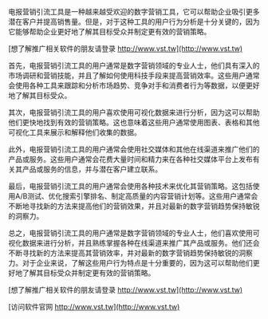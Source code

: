 电报营销引流工具是一种越来越受欢迎的数字营销工具，它可以帮助企业吸引更多潜在客户并提高销售量。但是，对于这种工具的用户行为分析是十分关键的，因为它能够帮助企业更好地了解其目标受众并制定更有效的营销策略。

[想了解推广相关软件的朋友请登录 http://www.vst.tw](http://www.vst.tw)

首先，电报营销引流工具的用户通常是数字营销领域的专业人士，他们具有深入的市场调研和营销技能，并且了解如何使用科技手段来提高营销效率。这些用户通常会使用各种工具来跟踪和分析市场趋势、竞争对手和消费者行为等数据，以便更好地了解其目标受众。

其次，电报营销引流工具的用户喜欢使用可视化数据来进行分析，因为这可以帮助他们更快地找到有效的营销策略。这也意味着这些用户通常使用图表、表格和其他可视化工具来展示和解释他们收集的数据。

此外，电报营销引流工具的用户通常会使用社交媒体和其他在线渠道来推广他们的产品或服务。这些用户通常会花费大量时间和精力来在各种社交媒体平台上发布有关其产品或服务的信息，并与潜在客户建立联系。

最后，电报营销引流工具的用户通常会使用各种技术来优化其营销策略。这包括使用A/B测试、优化搜索引擎排名、制定高质量的内容营销计划等。这些用户通常会不断地寻找新的方法来提高他们的营销效果，并且对最新的数字营销趋势保持敏锐的洞察力。

总之，电报营销引流工具的用户通常是数字营销领域的专业人士，他们喜欢使用可视化数据来进行分析，并且熟练掌握各种在线渠道来推广其产品或服务。他们还会不断寻找新的方法来提高其营销效率，并对最新的数字营销趋势保持敏锐的洞察力。对于企业来说，了解这些用户行为特点是十分重要的，因为这可以帮助他们更好地了解其目标受众并制定更有效的营销策略。

[想了解推广相关软件的朋友请登录 http://www.vst.tw](http://www.vst.tw)


[访问软件官网 http://www.vst.tw](http://www.vst.tw)
